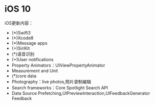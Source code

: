 # iOS 10
iOS更新内容：
* (*)Swift3
* (*)Xcode8
* (*)Message apps
* (+)SiriKit
* (*)语音识别
* (+)User notifications
* Property Animators：UIViewPropertyAnimator
* Measurement and Unit
* (*)core data
* Photography：live photos,照片录制编辑
* Search frameworks：Core Spotlight Search API
* Data Source Prefetching,UIPreviewInteraction,UIFeedbackGenerator Feedback



